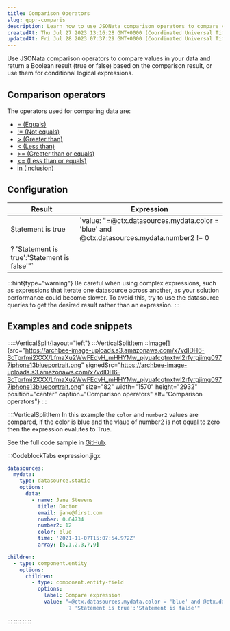```yaml
---
title: Comparison Operators
slug: qopr-comparis
description: Learn how to use JSONata comparison operators to compare values in your data and get accurate Boolean results. This comprehensive document includes a detailed list of operators like equals, not equals, greater than, less than, greater than or equals, less
createdAt: Thu Jul 27 2023 13:16:28 GMT+0000 (Coordinated Universal Time)
updatedAt: Fri Jul 28 2023 07:37:29 GMT+0000 (Coordinated Universal Time)
---
```


Use JSONata comparison operators to compare values in your data and return a Boolean result (true or false) based on the comparison result, or use them for conditional logical expressions.&#x20;

## Comparison operators&#x20;

The operators used for comparing data are:

- [= (Equals)](https://docs.jsonata.org/comparison-operators#-equals)
- [!= (Not equals)](https://docs.jsonata.org/comparison-operators#-not-equals)
- [> (Greater than)](https://docs.jsonata.org/comparison-operators#-greater-than)
- [\< (Less than)](https://docs.jsonata.org/comparison-operators#-less-than)
- [>= (Greater than or equals)](https://docs.jsonata.org/comparison-operators#-greater-than-or-equals)
- [\<= (Less than or equals)](https://docs.jsonata.org/comparison-operators#-less-than-or-equals)
- [in (Inclusion)](https://docs.jsonata.org/comparison-operators#in-inclusion)

## Configuration

| **Result**        | **Expression**                                                                                                                            |
| ----------------- | ----------------------------------------------------------------------------------------------------------------------------------------- |
| Statement is true | `value: "=@ctx.datasources.mydata.color = 'blue' and @ctx.datasources.mydata.number2 != 0 
  ? 'Statement is true':'Statement is false'"` |

:::hint{type="warning"}
Be careful when using complex expressions, such as expressions that iterate one datasource across another, as your solution performance could become slower. To avoid this, try to use the datasource queries to get the desired result rather than an expression.
:::

## Examples and code snippets 

:::::VerticalSplit{layout="left"}
:::VerticalSplitItem
::Image[]{src="https://archbee-image-uploads.s3.amazonaws.com/x7vdIDH6-ScTprfmi2XXX/LfmaXu2WwFEdyH_mHHYMw_pjyuafcqtnxtwl2rfyrgjimg0977iphone13blueportrait.png" signedSrc="https://archbee-image-uploads.s3.amazonaws.com/x7vdIDH6-ScTprfmi2XXX/LfmaXu2WwFEdyH_mHHYMw_pjyuafcqtnxtwl2rfyrgjimg0977iphone13blueportrait.png" size="82" width="1570" height="2932" position="center" caption="Comparison operators" alt="Comparison operators"}
:::

::::VerticalSplitItem
In this example the `color` and `number2` values are compared, if the color is blue and the vlaue of number2 is not equal to zero then the expression evalutes to True.&#x20;

See the full code sample in <a href="https://github.com/jigx-com/jigx-samples/blob/main/quickstart/jigx-samples/jigs/guide-expressions/static-data/expression.jigx" target="_blank">GitHub</a>.&#x20;

:::CodeblockTabs
expression.jigx

```yaml
datasources:
  mydata: 
    type: datasource.static
    options:
      data:
        - name: Jane Stevens
          title: Doctor
          email: jane@first.com
          number: 0.64734
          number2: 12
          color: blue
          time: '2021-11-07T15:07:54.972Z'
          array: [5,1,2,3,7,9]

children:
  - type: component.entity
    options:
      children:
        - type: component.entity-field
          options:
            label: Compare expression
            value: "=@ctx.datasources.mydata.color = 'blue' and @ctx.datasources.mydata.number2 != 0 
                    ? 'Statement is true':'Statement is false'"
```
:::
::::
:::::

